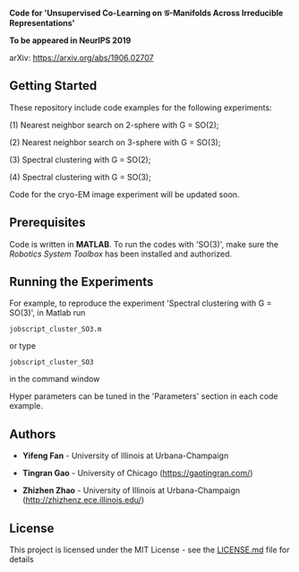 **Code for 'Unsupervised Co-Learning on $\mathcal{G}$-Manifolds Across Irreducible Representations'** 

**To be appeared in NeurIPS 2019** 

arXiv: https://arxiv.org/abs/1906.02707

## Getting Started

These repository include code examples for the following experiments:

(1) Nearest neighbor search on 2-sphere with G = SO(2);

(2) Nearest neighbor search on 3-sphere with G = SO(3);

(3) Spectral clustering with G = SO(2);

(4) Spectral clustering with G = SO(3);

Code for the cryo-EM image experiment will be updated soon.


## Prerequisites
Code is written in **MATLAB**. To run the codes with 'SO(3)', make sure the _Robotics System Toolbox_ has been installed and authorized.

## Running the Experiments
For example, to reproduce the experiment 'Spectral clustering with G = SO(3)', in Matlab run 
~~~
jobscript_cluster_SO3.m 
~~~
or type 
~~~
jobscript_cluster_SO3
~~~
in the command window

Hyper parameters can be tuned in the 'Parameters' section in each code example.

## Authors

* **Yifeng Fan** - University of Illinois at Urbana-Champaign

* **Tingran Gao** - University of Chicago (https://gaotingran.com/)

* **Zhizhen Zhao** - University of Illinois at Urbana-Champaign (http://zhizhenz.ece.illinois.edu/)


## License

This project is licensed under the MIT License - see the [LICENSE.md](LICENSE.md) file for details
